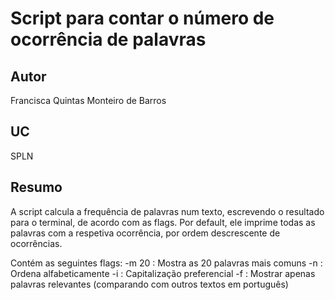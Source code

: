 # Script para contar o número de ocorrência de palavras

## Autor
Francisca Quintas Monteiro de Barros

## UC
SPLN

## Resumo

A script calcula a frequência de palavras num texto, escrevendo o resultado para o terminal, de acordo com as flags. Por default, ele imprime todas as palavras com a respetiva ocorrência, por ordem descrescente de ocorrências.

Contém as seguintes flags:
    -m 20 : Mostra as 20 palavras mais comuns 
    -n : Ordena alfabeticamente
    -i : Capitalização preferencial
    -f : Mostrar apenas palavras relevantes (comparando com outros textos em português)

